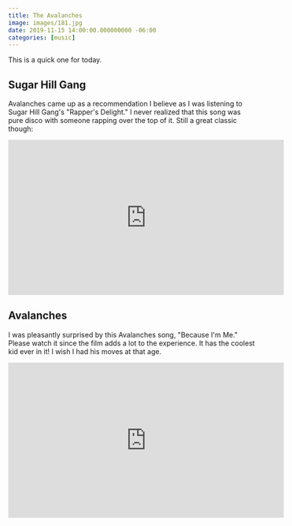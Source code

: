 ```yaml
---
title: The Avalanches
image: images/181.jpg
date: 2019-11-15 14:00:00.000000000 -06:00
categories: [music]
---
```


This is a quick one for today.

## Sugar Hill Gang
Avalanches came up as a recommendation I believe as I was listening to Sugar Hill Gang's "Rapper's Delight." I never realized that this song was pure disco with someone rapping over the top of it. Still a great classic though:

<iframe width="560" height="315" src="https://www.youtube.com/embed/mcCK99wHrk0" frameborder="0" allow="accelerometer; autoplay; encrypted-media; gyroscope; picture-in-picture" allowfullscreen></iframe>

## Avalanches
I was pleasantly surprised by this Avalanches song, "Because I'm Me." Please watch it since the film adds a lot to the experience. It has the coolest kid ever in it! I wish I had his moves at that age.

<iframe width="560" height="315" src="https://www.youtube.com/embed/eu0KsZ_MVBc" frameborder="0" allow="accelerometer; autoplay; encrypted-media; gyroscope; picture-in-picture" allowfullscreen></iframe>

